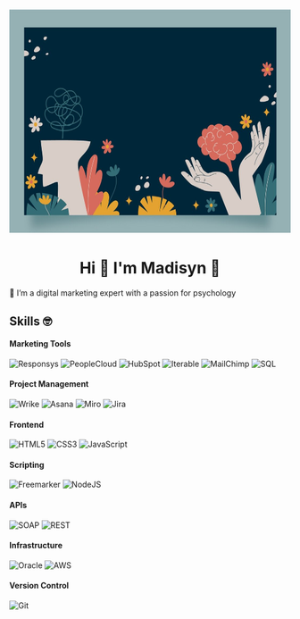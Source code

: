 <h1 align='center' style='"border-bottom:0px"'>
<img src="https://github.com/madberns/madberns/blob/main/github_noggin_4.jpg" alt="Header banner for madberns" height="400">
<h1 align='center' style='"border-bottom:0px"'> Hi 👋 I'm Madisyn 🌻</h1>

👀 I’m a digital marketing expert with a passion for psychology

## Skills 🤓
#### Marketing Tools
<img alt="Responsys" src="https://img.shields.io/badge/Responsys-F80000?style=for-the-badge&logo=oracle&logoColor=white"/> <img alt="PeopleCloud" src="https://img.shields.io/badge/PeopleCloud-007ACC?style=for-the-badge"/> <img alt="HubSpot" src="https://img.shields.io/badge/HubSpot-FF7A59?style=for-the-badge&logo=hubspot&logoColor=white"/> <img alt="Iterable" src="https://img.shields.io/badge/Iterable-7324A9?style=for-the-badge"/> <img alt="MailChimp" src="https://img.shields.io/badge/MailChimp-FFE01B?style=for-the-badge&logo=mailchimp&logoColor=black"/> <img alt="SQL" src="https://img.shields.io/badge/sql-4479A1?style=for-the-badge&logo=mysql&logoColor=black"/>

#### Project Management
<img alt="Wrike" src="https://img.shields.io/badge/Wrike-83B81A?style=for-the-badge&logo=wrike&logoColor=white"/> <img alt="Asana" src="https://img.shields.io/badge/Asana-F06A6A?style=for-the-badge&logo=asana&logoColor=white"/> <img alt="Miro" src="https://img.shields.io/badge/Miro-ECD53F?style=for-the-badge&logo=miro&logoColor=black"/> <img alt="Jira" src="https://img.shields.io/badge/Jira-0052CC?style=for-the-badge&logo=Jira&logoColor=white"/> 

#### Frontend
<img alt="HTML5" src="https://img.shields.io/badge/HTML5-E34F26?style=for-the-badge&logo=html5&logoColor=white"/> <img alt="CSS3" src="https://img.shields.io/badge/CSS3-1572B6?style=for-the-badge&logo=css3&logoColor=white"/>
<img alt="JavaScript" src="https://img.shields.io/badge/JavaScript-F7DF1E?style=for-the-badge&logo=javascript&logoColor=black"/>

#### Scripting
<img alt="Freemarker" src="https://img.shields.io/badge/freemarker-326CAC?style=for-the-badge&logo=apachefreemarker&logoColor=black"/> <img alt="NodeJS" src="https://img.shields.io/badge/Node.js-43853D?style=for-the-badge&logo=node.js&logoColor=white"/> 

#### APIs
<img alt="SOAP" src="https://img.shields.io/badge/SOAP-F7DF1E?style=for-the-badge"/> <img alt="REST" src="https://img.shields.io/badge/REST-000000?style=for-the-badge"/>

#### Infrastructure
<img alt="Oracle" src="https://img.shields.io/badge/OCI-F80000?style=for-the-badge&logo=oracle&logoColor=white"/> <img alt="AWS" src="https://img.shields.io/badge/AWS-FF9900?style=for-the-badge&logo=aws&logoColor=white"/> 

#### Version Control
<img alt="Git" src="https://img.shields.io/badge/git%20-%23F05033.svg?&style=for-the-badge&logo=git&logoColor=white"/>

<!---
madberns/madberns is a ✨ special ✨ repository because its `README.md` (this file) appears on your GitHub profile.
You can click the Preview link to take a look at your changes.
--->
